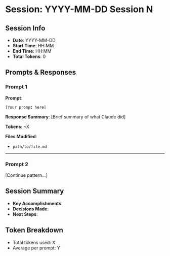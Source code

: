 # Session: YYYY-MM-DD Session N

## Session Info
- **Date**: YYYY-MM-DD
- **Start Time**: HH:MM
- **End Time**: HH:MM
- **Total Tokens**: 0

## Prompts & Responses

### Prompt 1
**Prompt**:
```
[Your prompt here]
```

**Response Summary**:
[Brief summary of what Claude did]

**Tokens**: ~X

**Files Modified**:
- `path/to/file.md`

---

### Prompt 2
[Continue pattern...]

## Session Summary
- **Key Accomplishments**:
- **Decisions Made**:
- **Next Steps**:

## Token Breakdown
- Total tokens used: X
- Average per prompt: Y